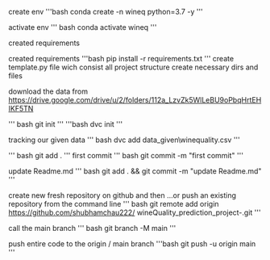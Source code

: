 create env
'''bash
 conda create -n wineq python=3.7 -y
 '''

 activate env
 ''' bash 
 conda activate wineq
 '''

 created requirements 

  created requirements 
  '''bash 
  pip install -r requirements.txt
  '''
  create template.py file wich consist all project structure
  create necessary dirs and files 

  download the data from 
  https://drive.google.com/drive/u/2/folders/112a_LzvZk5WlLeBU9oPbqHrtEHIKF5TN

''' bash 
  git init 
  '''
'''bash 
  dvc init 
  '''

tracking our given data 
  ''' bash 
  dvc add  data_given\winequality.csv
  ''' 

''' bash
 git add .
 '''
first commit
''' bash
 git commit -m "first commit"
 '''

update Readme.md
''' bash
git add . && git commit -m "update Readme.md"
'''

create new  fresh repository on github 
and then 
…or push an existing repository from the command line
''' bash
git remote add origin https://github.com/shubhamchau222/ wineQuality_prediction_project-.git
'''

call the main branch 
''' bash
git branch -M main
'''

push entire code to the origin / main branch
'''bash 
git push -u origin main
'''






